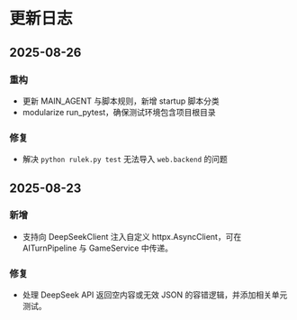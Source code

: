 # 更新日志

## 2025-08-26
### 重构
- 更新 MAIN_AGENT 与脚本规则，新增 startup 脚本分类
- modularize run_pytest，确保测试环境包含项目根目录

### 修复
- 解决 `python rulek.py test` 无法导入 `web.backend` 的问题

## 2025-08-23
### 新增
- 支持向 DeepSeekClient 注入自定义 httpx.AsyncClient，可在 AITurnPipeline 与 GameService 中传递。
### 修复
- 处理 DeepSeek API 返回空内容或无效 JSON 的容错逻辑，并添加相关单元测试。

